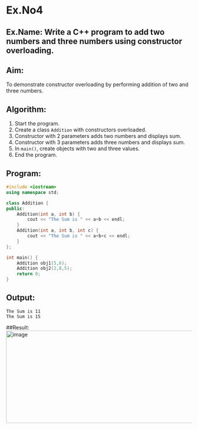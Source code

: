 # Ex.No4
## Ex.Name: Write a C++ program to add two numbers and three numbers using constructor overloading.
## Aim:
To demonstrate constructor overloading by performing addition of two and three numbers.

## Algorithm:
1. Start the program.  
2. Create a class `Addition` with constructors overloaded.  
3. Constructor with 2 parameters adds two numbers and displays sum.  
4. Constructor with 3 parameters adds three numbers and displays sum.  
5. In `main()`, create objects with two and three values.  
6. End the program.  

## Program:
```cpp
#include <iostream>
using namespace std;

class Addition {
public:
    Addition(int a, int b) {
        cout << "The Sum is " << a+b << endl;
    }
    Addition(int a, int b, int c) {
        cout << "The Sum is " << a+b+c << endl;
    }
};

int main() {
    Addition obj1(5,6);
    Addition obj2(2,8,5);
    return 0;
}
```



## Output:
```
The Sum is 11
The Sum is 15
```
##Result:
<img width="856" height="251" alt="image" src="https://github.com/user-attachments/assets/a2c90b2a-281c-4abe-8bba-6cbcbca7506e" />

